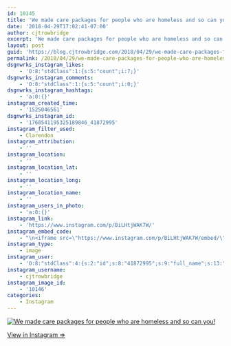 ```yaml
---
id: 10145
title: 'We made care packages for people who are homeless and so can you!'
date: '2018-04-29T17:02:41-07:00'
author: cjtrowbridge
excerpt: 'We made care packages for people who are homeless and so can you!'
layout: post
guid: 'https://blog.cjtrowbridge.com/2018/04/29/we-made-care-packages-for-people-who-are-homeless-and-so-can-you/'
permalink: /2018/04/29/we-made-care-packages-for-people-who-are-homeless-and-so-can-you/
dsgnwrks_instagram_likes:
    - 'O:8:"stdClass":1:{s:5:"count";i:7;}'
dsgnwrks_instagram_comments:
    - 'O:8:"stdClass":1:{s:5:"count";i:0;}'
dsgnwrks_instagram_hashtags:
    - 'a:0:{}'
instagram_created_time:
    - '1525046561'
dsgnwrks_instagram_id:
    - '1768541195325189846_41872995'
instagram_filter_used:
    - Clarendon
instagram_attribution:
    - ''
instagram_location:
    - ''
instagram_location_lat:
    - ''
instagram_location_long:
    - ''
instagram_location_name:
    - ''
instagram_users_in_photo:
    - 'a:0:{}'
instagram_link:
    - 'https://www.instagram.com/p/BiLHtjWAK7W/'
instagram_embed_code:
    - "\n<iframe src=\"https://www.instagram.com/p/BiLHtjWAK7W/embed/\" width=\"612\" height=\"710\" frameborder=\"0\" scrolling=\"no\" allowtransparency=\"true\" class=\"insta-image-embed\"></iframe>\n"
instagram_type:
    - image
instagram_user:
    - 'O:8:"stdClass":4:{s:2:"id";s:8:"41872995";s:9:"full_name";s:13:"CJ Trowbridge";s:15:"profile_picture";s:141:"https://scontent.cdninstagram.com/vp/f708ff53c279f1837541e07836a542d3/5B912C1C/t51.2885-19/s150x150/13724650_1188772791164794_142557231_a.jpg";s:8:"username";s:12:"cjtrowbridge";}'
instagram_username:
    - cjtrowbridge
instagram_image_id:
    - '10146'
categories:
    - Instagram
---
```


[![We made care packages for people who are homeless and so can you!](https://blog.cjtrowbridge.com/wp-content/uploads/2018/04/1525046561-1-1.jpg)](https://www.instagram.com/p/BiLHtjWAK7W/)

[View in Instagram ⇒](https://www.instagram.com/p/BiLHtjWAK7W/)